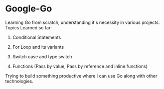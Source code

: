 # Google-Go
Learning Go from scratch, understanding it's necessity in various projects. 
Topics Learned so far:

1. Conditional Statements

2. For Loop and its variants

3. Switch case and type switch

4. Functions (Pass by value, Pass by reference and inline functions)

Trying to build something productive where I can use Go along with other technologies. 
